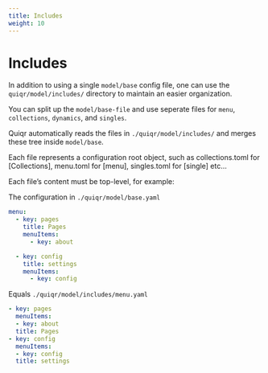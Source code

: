 ```yaml
---
title: Includes
weight: 10
---
```


# Includes

In addition to using a single ```model/base``` config file, one can use the ```quiqr/model/includes/```
directory to maintain an easier organization.

You can split up the ```model/base-file``` and use seperate files
for ```menu```, ```collections```, ```dynamics```, and ```singles```.

Quiqr automatically reads the files in ```./quiqr/model/includes/``` and
merges these tree inside ```model/base```.

Each file represents a configuration root object, such as collections.toml for
[Collections], menu.toml for [menu], singles.toml for [single] etc… 

Each file’s content must be top-level, for example:

The configuration in ```./quiqr/model/base.yaml```

```yaml
menu:
  - key: pages
    title: Pages
    menuItems:
      - key: about

  - key: config
    title: settings
    menuItems:
      - key: config
```

Equals ```./quiqr/model/includes/menu.yaml```
```yaml
- key: pages
  menuItems:
  - key: about
  title: Pages
- key: config
  menuItems:
  - key: config
  title: settings
```

